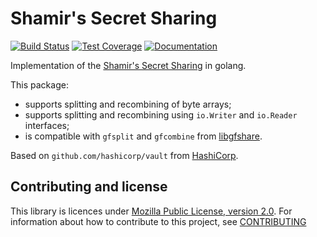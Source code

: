 # Shamir's Secret Sharing

[![Build Status](https://img.shields.io/travis/corvus-ch/shamir.svg)](https://travis-ci.org/corvus-ch/shamir)
[![Test Coverage](https://img.shields.io/codecov/c/github/corvus-ch/shamir.svg)](https://codecov.io/gh/corvus-ch/shamir)
[![Documentation](https://godoc.org/gopgk.in/corvus-ch/shamir.v1?status.svg)](https://godoc.org/gopkg.in/corvus-ch/shamir.v1)

Implementation of the [Shamir's Secret Sharing][sss] in golang.

This package:

* supports splitting and recombining of byte arrays;
* supports splitting and recombining using `io.Writer` and `io.Reader`
  interfaces;
* is compatible with `gfsplit` and `gfcombine` from [libgfshare].

Based on `github.com/hashicorp/vault` from [HashiCorp].

## Contributing and license

This library is licences under [Mozilla Public License, version 2.0](LICENSE).
For information about how to contribute to this project, see
[CONTRIBUTING](CONTRIBUTING.md)

[sss]: https://en.wikipedia.org/wiki/Shamir%27s_Secret_Sharing
[libgfshare]: https://www.digital-scurf.org/software/libgfshare
[HashiCorp]: https://www.hashicorp.com

